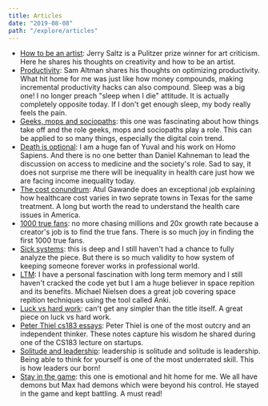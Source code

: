 ```yaml
---
title: Articles
date: "2019-08-08"
path: "/explore/articles"
---
```


- [How to be an artist](https://www.vulture.com/2018/11/jerry-saltz-how-to-be-an-artist.html): Jerry Saltz is a Pulitzer prize winner for art criticism. Here he shares his thoughts on creativity and how to be an artist.
- [Productivity](http://blog.samaltman.com/productivity): Sam Altman shares his thoughts on optimizing productivity. What hit home for me was just like how money compounds, making incremental productivity hacks can also compound. Sleep was a big one! I no longer preach "sleep when I die" attitude. It is actually completely opposite today. If I don't get enough sleep, my body really feels the pain.
- [Geeks, mops and sociopaths](https://meaningness.com/geeks-mops-sociopaths): this one was fascinating about how things take off and the role geeks, mops and sociopaths play a role. This can be applied to so many things, especially the digital coin trend.
- [Death is optional](https://www.edge.org/conversation/yuval_noah_harari-daniel_kahneman-death-is-optional): I am a huge fan of Yuval and his work on Homo Sapiens. And there is no one better than Daniel Kahneman to lead the discussion on access to medicine and the society's role. Sad to say, it does not surprise me there will be inequality in health care just how we are facing income inequality today.
- [The cost conundrum](https://www.newyorker.com/magazine/2009/06/01/the-cost-conundrum): Atul Gawande does an exceptional job explaining how healthcare cost varies in two seprate towns in Texas for the same treatment. A long but worth the read to understand the health care issues in America.
- [1000 true fans](https://kk.org/thetechnium/1000-true-fans/): no more chasing millions and 20x growth rate because a creator's job is to find the true fans. There is so much joy in finding the first 1000 true fans.
- [Sick systems](http://www.issendai.com/psychology/sick-systems.html): this is deep and I still haven't had a chance to fully analyze the piece. But there is so much validity to how system of keeping someone forever works in professional world.
- [LTM](http://augmentingcognition.com/ltm.html): I have a personal fascination with long term memory and I still haven't cracked the code yet but I am a huge believer in space repition and its benefits. Michael Nielsen does a great job covering space repition techniques using the tool called Anki.
- [Luck vs hard work](https://jamesclear.com/luck-vs-hard-work): can't get any simpler than the title itself. A great piece on luck vs hard work.
- [Peter Thiel cs183 essays](http://blakemasters.com/peter-thiels-cs183-startup): Peter Thiel is one of the most outcry and an independent thinker. These notes capture his wisdom he shared during one of the CS183 lecture on startups. 
- [Solitude and leadership](https://theamericanscholar.org/solitude-and-leadership/#.XU5OtJNKifU): leadership is solitude and solitude is leadership. Being able to think for yourself is one of the most underrated skill. This is how leaders our born!
- [Stay in the game](https://www.albertbridgecapital.com/drew-views/2019/6/17/stay-in-the-game): this one is emotional and hit home for me. We all have demons but Max had demons which were beyond his control. He stayed in the game and kept battling. A must read!